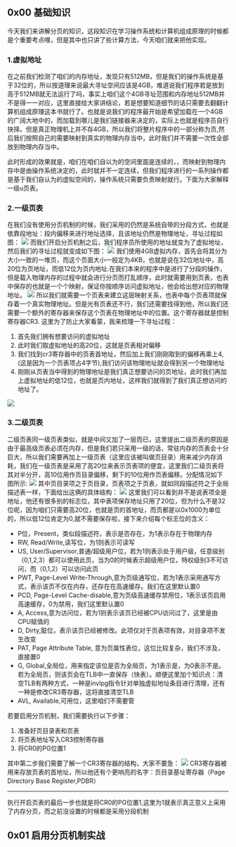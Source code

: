 ## 0x00 基础知识
今天我们来讲解分页的知识，这段知识在学习操作系统和计算机组成原理的时候都是个重要考点哩，但是其中也只讲了些计算方法，今天咱们就来把他实现。
### 1.虚拟地址
在之前我们检测了咱们的内存地址，发现只有512MB，但是我们的操作系统是基于32位的，所以按道理来说最大寻址空间应该是4GB，难道说我们程序若是放到高于512MB就无法运行了吗，事实上咱们这个4GB寻址范围和内存地址512MB并不是得一一对应，这里直接给大家讲结论，若是想要知道细节的话只需要去翻翻计算机组成原理这本书就行了。也就是说我们的程序最开始是希望加载在一个4GB的广阔大地中的，而加载到哪儿是我们链接器来决定的，实际上也就是程序员自行抉择。但是真正物理机上并不存4GB，所以我们将整片程序中的一部分称为页,然后我们按照自己的需要映射到真实的物理内存当中，此时我们并不需要一次性全部放到物理内存当中。

此时形成的效果就是，咱们在咱们自以为的空间里面是连续的，，而映射到物理内存中是由操作系统决定的，此时就并不一定连续，但我们程序进行的一系列操作都是基于我们自认为的虚拟空间的，操作系统只需要负责映射就行。下面为大家解释一级u页表。

### 2.一级页表
在我们没有使用分页机制的时候，我们采用的仍然是系统自带的分段方式，也就是依靠段地址：段内偏移来进行地址选择，且该地址仍然是物理地址，寻址过程如图：
![](http://imgsrc.baidu.com/super/pic/item/34fae6cd7b899e51ad12f1d007a7d933c9950d52.jpg)
而我们开启分页机制之后，我们程序员所使用的地址就变为了虚拟地址，然后我们的寻址过程就变成如下图：
![](http://imgsrc.baidu.com/super/pic/item/d8f9d72a6059252dda8dd6c0719b033b5ab5b958.jpg)
我们使用4GB虚拟内存，首先会将其分为大小一致的一堆页，而这个页面大小一般定为4KB，也就是说在32位地址中，高20位为页地址，而低12位为页内地址.在我们本来的程序中是进行了分段的操作，但是载入物理内存的过程中就会进行分页而打乱顺序，此时就需要用到页表，也表中保存的也就是一个个映射，保证你按顺序访问虚拟地址，他会给出想对应的物理地址。
![](http://imgsrc.baidu.com/super/pic/item/eac4b74543a982267340e0e3cf82b9014b90eb76.jpg)
所以我们就需要一个页表来建立这层映射关系，也表中每个页表项就保存着一个真实物理地址。但是光有页表还不行，我们还需要找得到他，所以我们还需要一个额外的寄存器来保存这个页表在物理地址中的位置。这个寄存器就是控制寄存器CR3.
这里为了防止大家看蒙，我来梳理一下寻址过程：
1. 首先我们拥有想要访问的虚拟地址
2. 此时我们取虚拟地址的高20位，这就是页表相对偏移
3. 我们找到cr3寄存器中的页表首地址，然后加上我们刚刚取到的偏移再乘上4,(这是因为一个页表项占4字节),我们访问该物理地址就会得到另一个物理地址
4. 刚刚从页表当中得到的物理地址是我们真正想要访问的页地址，此时我们再加上虚拟地址的低12位，也就是页内地址，这样我们就得到了我们真正想访问的地址了。

![](http://imgsrc.baidu.com/super/pic/item/562c11dfa9ec8a1384d19c24b203918fa1ecc028.jpg)

### 3.二级页表
二级页表同一级页表类似，就是中间又加了一层而已，这里提出二级页表的原因是由于最高级页表必须在内存，但是我们若只采用一级的话，常驻内存的页表会十分巨大，所以我们需要再加上一级页表（这里应该被叫做页目录）用来减少内存消耗，我们在一级页表是采用了高20位来表示页表项的便宜，这里我们二级页表将其对半分开，高10位用作页目录偏移，剩下的10位用作页表偏移。分配情况如下图所示:
![](http://imgsrc.baidu.com/super/pic/item/b8014a90f603738d6b63c6e6f61bb051f919ecce.jpg)
其中页目录项之于页目录，页表项之于页表，就如同段描述符之于全局描述表一样，下面给出这俩的具体结构：
![](http://imgsrc.baidu.com/super/pic/item/a686c9177f3e6709b0228f3b7ec79f3df9dc55d0.jpg)
这里我们可以看到并不是说表项全是地址，他还有很多别的标志位，其中表项保存地址只用了20位，但为什么不是32位呢，因为咱们只需要高20位，也就是页的首地址，而页都是以0x1000为单位的，所以低12位肯定为0,就不需要保存啦，接下来介绍每个标志位的含义：
+ P位，Present，类似段描述符，表示是否存在，为1表示存在于物理内存
+ RW, Read/Write,读写位，为1则表示可读写
+ US, User/Supervisor,普通/超级用户位，若为1则表示处于用户级，任意级别（0,1,2,3）都可以使用此页，当为0的时候表示超级用户位，特权级别3不可访问，而（0,1,2）可以访问此页
+ PWT,  Page-Level Write-Through,意为页级通写位，若为1表示采用通写方式，表示该页不仅在内存，还存在在高速缓存。我们在这里默认置0
+ PCD, Page-Level Cache-disable,意为页级高速缓存禁用位，1表示该页启用高速缓存，0为禁用，我们这里默认置0
+ A, Access,意为访问位，若为1则表示该页已经被CPU访问过了，这里是由CPU赋值的
+ D, Dirty,脏位，表示该页已经被修改。此项仅对于页表项有效，对目录项不发生改变
+ PAT, Page Attribute Table, 意为页属性表位，这位比较复杂，我们不涉及，直接置0
+ G, Global,全局位，用来指定该位是否为全局页，为1表示是，为0表示不是。若为全局页，则该页会在TLB中一直保存（快表）。顺便这里加个知识点：清空TLB有两种方式，一种是invlpg指令针对单独虚拟地址条目进行清理，还有一种是修改CR3寄存器，这将直接清空TLB
+ AVL, Available,可用位，这里咱们不需要管

若要启用分页机制，我们需要执行以下步骤：
1. 准备好页目录表和页表
2. 将页表地址写入CR3控制寄存器
3. 将CR0的PG位置1

其中第二步我们需要了解一个CR3寄存器的结构，大家不要急：
![](http://imgsrc.baidu.com/super/pic/item/6609c93d70cf3bc7e3e707289400baa1cc112a0b.jpg)
CR3寄存器被用来存放页表的首地址，所以他还有个更响亮的名字：页目录基址寄存器（Page Directory Base Register,PDBR）

---
执行开启页表的最后一步也就是将CR0的PG位置1,这里为1就表示真正意义上采用了内存分页，而之前没设置的时候都是采用分段机制

## 0x01 启用分页机制实战

